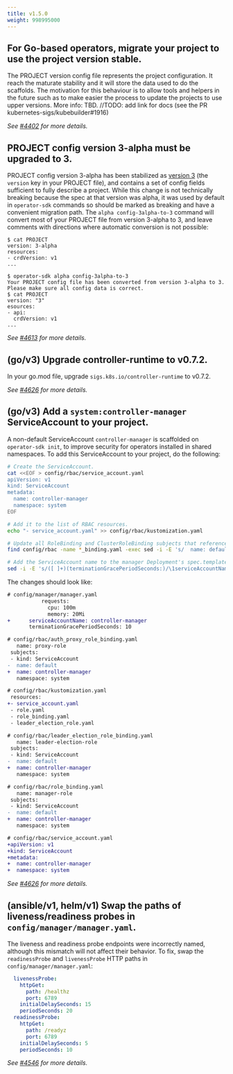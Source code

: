 ```yaml
---
title: v1.5.0
weight: 998995000
---
```


## For Go-based operators, migrate your project to use the project version stable.

The PROJECT version config file represents the project configuration. It reach the maturate stability and it will store the data used to do the scaffolds. The motivation for this behaviour is to allow tools and helpers in the future such as to make easier the process to update the projects to use upper versions. More info: TBD. //TODO: add link for docs (see the PR kubernetes-sigs/kubebuilder#1916)

_See [#4402](https://github.com/operator-framework/operator-sdk/pull/4402) for more details._

## PROJECT config version 3-alpha must be upgraded to 3.

PROJECT config version 3-alpha has been stabilized as [version 3](https://github.com/kubernetes-sigs/kubebuilder/blob/master/docs/book/src/migration/manually_migration_guide_v2_v3.md) (the `version` key in your PROJECT file), and contains a set of config fields sufficient to fully describe a project. While this change is not technically breaking because the spec at that version was alpha, it was used by default in `operator-sdk` commands so should be marked as breaking and have a convenient migration path. The `alpha config-3alpha-to-3` command will convert most of your PROJECT file from version 3-alpha to 3, and leave comments with directions where automatic conversion is not possible:

```console
$ cat PROJECT
version: 3-alpha
resources:
- crdVersion: v1
...

$ operator-sdk alpha config-3alpha-to-3
Your PROJECT config file has been converted from version 3-alpha to 3. Please make sure all config data is correct.
$ cat PROJECT
version: "3" 
esources:
- api:
  crdVersion: v1
...
```

_See [#4613](https://github.com/operator-framework/operator-sdk/pull/4613) for more details._

## (go/v3) Upgrade controller-runtime to v0.7.2.

In your go.mod file, upgrade `sigs.k8s.io/controller-runtime` to v0.7.2.

_See [#4626](https://github.com/operator-framework/operator-sdk/pull/4626) for more details._

## (go/v3) Add a `system:controller-manager` ServiceAccount to your project.

A non-default ServiceAccount `controller-manager` is scaffolded on `operator-sdk init`, to improve security for operators installed in shared namespaces. To add this ServiceAccount to your project, do the following:

```sh
# Create the ServiceAccount.
cat <<EOF > config/rbac/service_account.yaml
apiVersion: v1
kind: ServiceAccount
metadata:
  name: controller-manager
  namespace: system
EOF

# Add it to the list of RBAC resources.
echo "- service_account.yaml" >> config/rbac/kustomization.yaml

# Update all RoleBinding and ClusterRoleBinding subjects that reference the operator's ServiceAccount.
find config/rbac -name *_binding.yaml -exec sed -i -E 's/  name: default/  name: controller-manager/g' {} \;

# Add the ServiceAccount name to the manager Deployment's spec.template.spec.serviceAccountName.
sed -i -E 's/([ ]+)(terminationGracePeriodSeconds:)/\1serviceAccountName: controller-manager\n\1\2/g' config/manager/manager.yaml
```

The changes should look like:
```diff 
# config/manager/manager.yaml
           requests:
             cpu: 100m
             memory: 20Mi
+      serviceAccountName: controller-manager
       terminationGracePeriodSeconds: 10

# config/rbac/auth_proxy_role_binding.yaml
   name: proxy-role
 subjects:
 - kind: ServiceAccount
-  name: default 
+  name: controller-manager
   namespace: system

# config/rbac/kustomization.yaml
 resources:
+- service_account.yaml
 - role.yaml
 - role_binding.yaml
 - leader_election_role.yaml

# config/rbac/leader_election_role_binding.yaml
   name: leader-election-role
 subjects:
 - kind: ServiceAccount
-  name: default 
+  name: controller-manager
   namespace: system

# config/rbac/role_binding.yaml
   name: manager-role
 subjects:
 - kind: ServiceAccount
-  name: default 
+  name: controller-manager
   namespace: system

# config/rbac/service_account.yaml
+apiVersion: v1
+kind: ServiceAccount
+metadata:
+  name: controller-manager
+  namespace: system
```

_See [#4626](https://github.com/operator-framework/operator-sdk/pull/4626) for more details._

## (ansible/v1, helm/v1) Swap the paths of liveness/readiness probes in `config/manager/manager.yaml`.

The liveness and readiness probe endpoints were incorrectly named, although this mismatch will not affect their behavior. To fix, swap the `readinessProbe` and `livenessProbe` HTTP paths in `config/manager/manager.yaml`:

```yaml
  livenessProbe:
    httpGet:
      path: /healthz
      port: 6789
    initialDelaySeconds: 15
    periodSeconds: 20
  readinessProbe:
    httpGet:
      path: /readyz
      port: 6789
    initialDelaySeconds: 5
    periodSeconds: 10
```

_See [#4546](https://github.com/operator-framework/operator-sdk/pull/4546) for more details._
